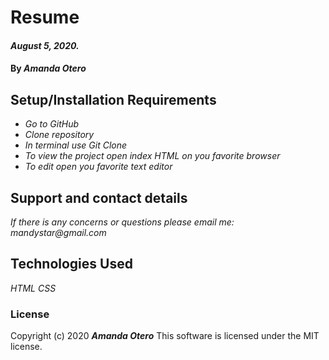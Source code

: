 # Resume

#### _August 5, 2020._

#### By _**Amanda Otero**_

## Setup/Installation Requirements

* _Go to GitHub_
* _Clone repository_
* _In terminal use Git Clone_
* _To view the project open index HTML on you favorite browser_
* _To edit open you favorite text editor_

## Support and contact details

_If there is any concerns or questions please email me: mandystar@gmail.com_

## Technologies Used

_HTML_
_CSS_

### License

Copyright (c) 2020 **_Amanda Otero_**
This software is licensed under the MIT license.
